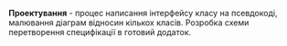 **Проектування** - процес написання інтерфейсу класу на псевдокоді, малювання діаграм відносин кількох класів. Розробка схеми перетворення специфікації в готовий додаток.
